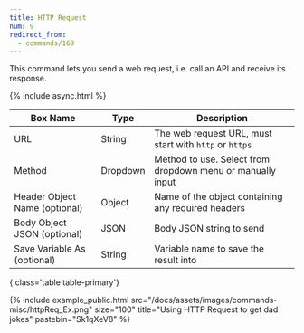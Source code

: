 ```yaml
---
title: HTTP Request
num: 9
redirect_from:
  - commands/169
---
```


This command lets you send a web request, i.e. call an API and receive its response.

{% include async.html %}

| Box Name | Type | Description | 
|-------|--------|--------
|URL|String|The web request URL, must start with `http` or `https`
|Method|Dropdown|Method to use. Select from dropdown menu or manually input
|Header Object Name (optional)|Object |Name of the object containing any required headers
|Body Object JSON (optional)|JSON|Body JSON string to send
|Save Variable As (optional)|String|Variable name to save the result into
{:class='table table-primary'}

{% include example_public.html src="/docs/assets/images/commands-misc/httpReq_Ex.png" size="100" title="Using HTTP Request to get dad jokes" pastebin="Sk1qXeV8" %}  







